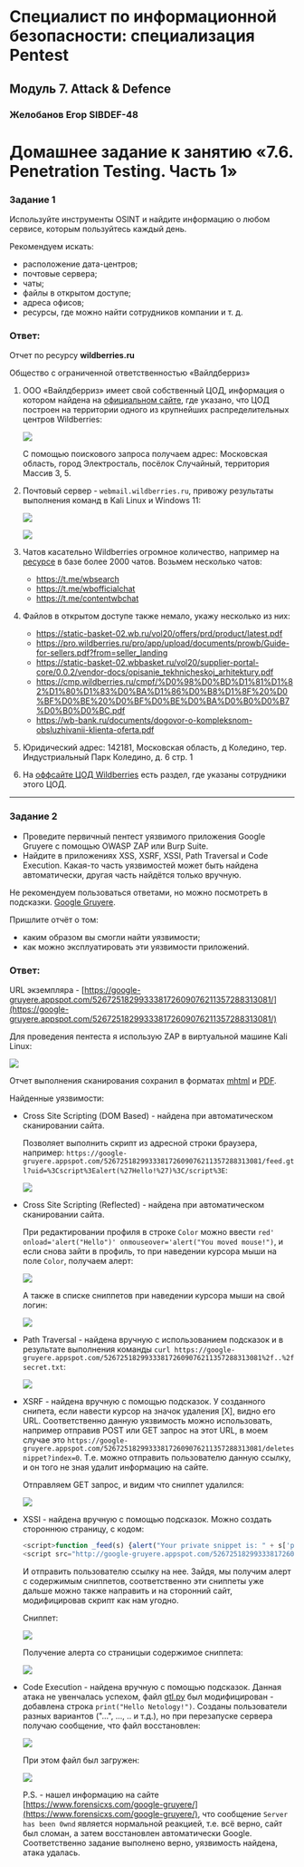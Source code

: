 # Специалист по информационной безопасности: специализация Pentest
## Модуль 7. Attack & Defence
### Желобанов Егор SIBDEF-48

# Домашнее задание к занятию «7.6. Penetration Testing. Часть 1»

### Задание 1

Используйте инструменты OSINT и найдите информацию о любом сервисе, которым пользуйтесь каждый день. 

Рекомендуем искать: 
- расположение дата-центров;
- почтовые сервера;
- чаты;
- файлы в открытом доступе;
- адреса офисов;
- ресурсы, где можно найти сотрудников компании и т. д.

### Ответ:

Отчет по ресурсу **wildberries.ru**

Общество с ограниченной ответственностью «Вайлдберриз»

1. ООО «Вайлдберриз» имеет свой собственный ЦОД, информация о котором найдена на [официальном сайте](https://datacenters.wildberries.ru/ru),
    где указано, что ЦОД построен на территории одного из крупнейших распределительных центров Wildberries:

    ![](assets/task01/wb1.png)

    С помощью поискового запроса получаем адрес: Московская область, город Электросталь, посёлок Случайный, территория Массив 3, 5.

2. Почтовый сервер - `webmail.wildberries.ru`, привожу результаты выполнения команд в Kali Linux и Windows 11:

    ![](assets/task01/wb2_1.jpg)

    ![](assets/task01/wb2_2.jpg)

3. Чатов касательно Wildberries огромное количество, например на [ресурсе](https://tg-cat.com/?search=wildberries&type=supergroup&lang=ru)
    в базе более 2000 чатов. Возьмем несколько чатов:

    * https://t.me/wbsearch
    * https://t.me/wbofficialchat 
    * https://t.me/contentwbchat

4. Файлов в открытом доступе также немало, укажу несколько из них:

    * https://static-basket-02.wb.ru/vol20/offers/prd/product/latest.pdf
    * https://pro.wildberries.ru/pro/app/upload/documents/prowb/Guide-for-sellers.pdf?from=seller_landing
    * https://static-basket-02.wbbasket.ru/vol20/supplier-portal-core/0.0.2/vendor-docs/opisanie_tekhnicheskoj_arhitektury.pdf
    * https://cmp.wildberries.ru/cmpf/%D0%98%D0%BD%D1%81%D1%82%D1%80%D1%83%D0%BA%D1%86%D0%B8%D1%8F%20%D0%BF%D0%BE%20%D0%BF%D0%BE%D0%BA%D0%B0%D0%B7%D0%B0%D0%BC.pdf
    * https://wb-bank.ru/documents/dogovor-o-kompleksnom-obsluzhivanii-klienta-oferta.pdf

5. Юридический адрес: 142181, Московская область, д Коледино, тер. Индустриальный Парк Коледино, д. 6 стр. 1

6. На [оффсайте ЦОД Wildberries](https://datacenters.wildberries.ru/ru/team) есть раздел, где указаны сотрудники этого ЦОД.
------

### Задание 2

- Проведите первичный пентест уязвимого приложения Google Gruyere с помощью OWASP ZAP или Burp Suite. 
- Найдите в приложениях XSS, XSRF, XSSI, Path Traversal и Code Execution. Какая-то часть уязвимостей может быть найдена автоматически, другая часть найдётся только вручную. 

Не рекомендуем пользоваться ответами, но можно посмотреть в подсказки.
[Google Gruyere](https://google-gruyere.appspot.com/).

Пришлите отчёт о том:
- каким образом вы смогли найти уязвимости;
- как можно эксплуатировать эти уязвимости приложений.

### Ответ:

URL экземпляра - [https://google-gruyere.appspot.com/526725182993338172609076211357288313081/](https://google-gruyere.appspot.com/526725182993338172609076211357288313081/)

Для проведения пентеста я использую ZAP в виртуальной машине Kali Linux:

![](assets/task02/pt1.jpg)

Отчет выполнения сканирования сохранил в форматах [mhtml](assets/task02/ZAP%20by%20Checkmarx%20Scanning%20Report.mhtml) и
[PDF](assets/task02/ZAP%20by%20Checkmarx%20Scanning%20Report.pdf).

Найденные уязвимости:

* Cross Site Scripting (DOM Based) - найдена при автоматическом сканировании сайта.

    Позволяет выполнить скрипт из адресной строки браузера, например: `https://google-gruyere.appspot.com/526725182993338172609076211357288313081/feed.gtl?uid=%3Cscript%3Ealert(%27Hello!%27)%3C/script%3E`:

    ![](assets/task02/pt3.jpg)

* Cross Site Scripting (Reflected) - найдена при автоматическом сканировании сайта.

    При редактировании профиля в строке `Color` можно ввести `red' onload='alert("Hello")' onmouseover='alert("You moved mouse!")`,
    и если снова зайти в профиль, то при наведении курсора мыши на поле `Color`, получаем алерт:

    ![](assets/task02/pt4.jpg)

    А также в списке сниппетов при наведении курсора мыши на свой логин:

    ![](assets/task02/pt4-1.jpg)

* Path Traversal - найдена вручную с использованием подсказок и в результате выполнения команды `curl https://google-gruyere.appspot.com/526725182993338172609076211357288313081%2f..%2fsecret.txt`:

   ![](assets/task02/pt2.jpg)

* XSRF - найдена вручную с помощью подсказок. У созданного снипета, если навести курсор на значок удаления [X], видно его URL.
    Соответственно данную уязвимость можно использовать, например отправив POST или GET запрос на этот URL, в моем случае это
    `https://google-gruyere.appspot.com/526725182993338172609076211357288313081/deletesnippet?index=0`. Т.е. можно отправить пользователю
    данную ссылку, и он того не зная удалит информацию на сайте.

    Отправляем GET запрос, и видим что сниппет удалился:

    ![](assets/task02/pt5.jpg)

* XSSI - найдена вручную с помощью подсказок. Можно создать стороннюю страницу, с кодом:

    ```javascript
    <script>function _feed(s) {alert("Your private snippet is: " + s['private_snippet']);}</script>
    <script src="http://google-gruyere.appspot.com/526725182993338172609076211357288313081/feed.gtl"></script>
    ```
    И отправить пользователю ссылку на нее. Зайдя, мы получим алерт с содержимым сниппетов, соответственно эти сниппеты уже
    дальше можно также направить и на сторонний сайт, модифицировав скрипт как нам угодно.

    Сниппет:

    ![](assets/task02/pt6-1.jpg)

    Получение алерта со страницыи содержимое сниппета:

    ![](assets/task02/pt6-2.jpg)

* Code Execution - найдена вручную с помощью подсказок. Данная атака не увенчалась успехом, файл [gtl.py](assets/task02/gtl.py)
    был модифицирован - добавлена строка `print("Hello Netology!")`. Созданы пользователи разных вариантов ("...", ..., .. и т.д.), 
    но при перезапуске сервера получаю сообщение, что файл восстановлен:

    ![](assets/task02/pt7-2.jpg)

    При этом файл был загружен:

    ![](assets/task02/pt7.jpg)

    P.S. - нашел информацию на сайте [https://www.forensicxs.com/google-gruyere/](https://www.forensicxs.com/google-gruyere/),
    что сообщение `Server has been 0wnd` является нормальной реакцией, т.е. всё верно, сайт был сломан, а затем восстановлен автоматически Google.
    Соответственно задание выполнено верно, уязвимость найдена, атака удалась.
